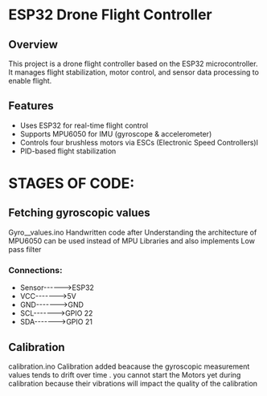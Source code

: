 # ESP32 Drone Flight Controller

## Overview
This project is a drone flight controller based on the ESP32 microcontroller. It manages flight stabilization, motor control, and sensor data processing to enable  flight.

## Features
- Uses ESP32 for real-time flight control
- Supports MPU6050 for IMU (gyroscope & accelerometer)
- Controls four brushless motors via ESCs (Electronic Speed Controllers)l
- PID-based flight stabilization

# STAGES OF CODE:
## Fetching gyroscopic values
Gyro__values.ino Handwritten code after Understanding the architecture of MPU6050 can be used instead of MPU Libraries  and also implements Low pass filter
 ### Connections:
- Sensor------>ESP32
- VCC------->5V
- GND------->GND
- SCL------->GPIO 22
- SDA------->GPIO 21


## Calibration
calibration.ino Calibration added beacause the gyroscopic measurement values tends to drift over time . you cannot start the Motors yet during calibration because their vibrations will impact the quality of the calibration
